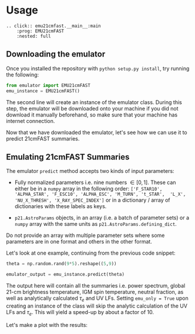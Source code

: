 # Usage

```{eval-rst}
.. click:: emu21cmfast.__main__:main
    :prog: EMU21cmFAST
    :nested: full
```

## Downloading the emulator

Once you installed the repository with `python setup.py install`, try running the following:
```python
from emulator import EMU21cmFAST
emu_instance = EMU21cmFAST()
```
The second line will create an instance of the emulator class. During this step,
the emulator will be downloaded onto your machine if you did not download it manually beforehand,
so make sure that your machine has internet connection.

Now that we have downloaded the emulator, let's see how we can use it to predict 21cmFAST summaries.

## Emulating 21cmFAST Summaries

The emulator `predict` method accepts two kinds of input parameters: 
* Fully normalized parameters i.e. nine numbers $\in [0,1]$. These can either be in a `numpy` array 
in the following order: `['F_STAR10', 'ALPHA_STAR', 'F_ESC10', 'ALPHA_ESC', 'M_TURN', 't_STAR', 
'L_X', 'NU_X_THRESH', 'X_RAY_SPEC_INDEX']` or in a dictionary / array of dictionaries with these labels as keys.

* `p21.AstroParams` objects, in an array (i.e. a batch of parameter sets) or a `numpy` array 
with the same units as `p21.AstroParams.defining_dict`.

Do not provide an array with multiple parameter sets where some parameters are in one format and others in the other format.

Let's look at one example, continuing from the previous code snippet:
```python
theta = np.random.rand(9*5).reshape((5,9))

emulator_output = emu_instance.predict(theta)
```
The output here will contain all the summaries i.e. power spectrum, global 21-cm brightness temperature,
IGM spin temperature, neutral fraction, as well as analytically calculated $\tau_e$ and UV LFs.
Setting `emu_only = True` upon creating an instance of the class will skip the analytic calculation of the UV LFs and $\tau_e$.
This will yield a speed-up by about a factor of 10.

Let's make a plot with the results:
